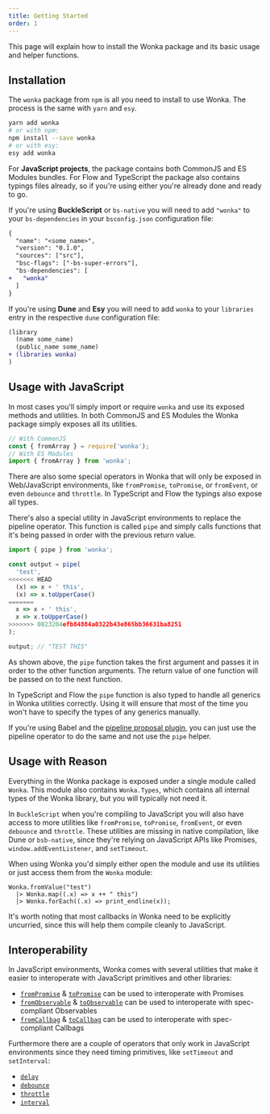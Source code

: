 ```yaml
---
title: Getting Started
order: 1
---
```


This page will explain how to install the Wonka package and
its basic usage and helper functions.

## Installation

The `wonka` package from `npm` is all you need to install to use
Wonka. The process is the same with `yarn` and `esy`.

```bash
yarn add wonka
# or with npm:
npm install --save wonka
# or with esy:
esy add wonka
```

For **JavaScript projects**, the package contains both CommonJS and
ES Modules bundles. For Flow and TypeScript the package also contains
typings files already, so if you're using either you're already done and
ready to go.

If you're using **BuckleScript** or `bs-native` you will need to add `"wonka"`
to your `bs-dependencies` in your `bsconfig.json` configuration file:

```diff
{
  "name": "<some_name>",
  "version": "0.1.0",
  "sources": ["src"],
  "bsc-flags": ["-bs-super-errors"],
  "bs-dependencies": [
+   "wonka"
  ]
}
```

If you're using **Dune** and **Esy** you will need to add `wonka` to
your `libraries` entry in the respective `dune` configuration file:

```diff
(library
  (name some_name)
  (public_name some_name)
+ (libraries wonka)
)
```

## Usage with JavaScript

In most cases you'll simply import or require `wonka` and use its exposed
methods and utilities. In both CommonJS and ES Modules the Wonka package
simply exposes all its utilities.

```js
// With CommonJS
const { fromArray } = require('wonka');
// With ES Modules
import { fromArray } from 'wonka';
```

There are also some special operators in Wonka that will only be exposed in
Web/JavaScript environments, like `fromPromise`, `toPromise`,
or `fromEvent`, or even `debounce` and `throttle`.
In TypeScript and Flow the typings also expose all types.

There's also a special utility in JavaScript environments to replace the pipeline
operator. This function is called `pipe` and simply calls functions that it's
being passed in order with the previous return value.

```js
import { pipe } from 'wonka';

const output = pipe(
  'test',
<<<<<<< HEAD
  (x) => x + ' this',
  (x) => x.toUpperCase()
=======
  x => x + ' this',
  x => x.toUpperCase()
>>>>>>> 0823204efb84884a0322b43e865bb36631ba8251
);

output; // "TEST THIS"
```

As shown above, the `pipe` function takes the first argument and passes it
in order to the other function arguments. The return value of one function will
be passed on to the next function.

In TypeScript and Flow the `pipe` function is also typed to handle all generics
in Wonka utilities correctly. Using it will ensure that most of the time you won't
have to specify the types of any generics manually.

If you're using Babel and the [pipeline proposal plugin](https://babeljs.io/docs/en/babel-plugin-proposal-pipeline-operator), you can just use
the pipeline operator to do the same and not use the `pipe` helper.

## Usage with Reason

Everything in the Wonka package is exposed under a single module called `Wonka`.
This module also contains `Wonka.Types`, which contains all internal types of the Wonka
library, but you will typically not need it.

In `BuckleScript` when you're compiling to JavaScript you will also have access to
more utilities like `fromPromise`, `toPromise`, `fromEvent`, or even `debounce` and `throttle`.
These utilities are missing in native compilation, like Dune or `bsb-native`, since they're
relying on JavaScript APIs like Promises, `window.addEventListener`, and `setTimeout`.

When using Wonka you'd simply either open the module and use its utilities or just
access them from the `Wonka` module:

```reason
Wonka.fromValue("test")
  |> Wonka.map((.x) => x ++ " this")
  |> Wonka.forEach((.x) => print_endline(x));
```

It's worth noting that most callbacks in Wonka need to be explicitly uncurried, since
this will help them compile cleanly to JavaScript.

## Interoperability

In JavaScript environments, Wonka comes with several utilities that make it easier
to interoperate with JavaScript primitives and other libraries:

- [`fromPromise`](./api/sources.md#frompromise) & [`toPromise`](./api/sinks.md#topromise) can be used to interoperate with Promises
- [`fromObservable`](./api/sources.md#fromobservable) & [`toObservable`](./api/sinks.md#toobservable) can be used to interoperate with spec-compliant Observables
- [`fromCallbag`](./api/sources.md#fromcallbag) & [`toCallbag`](./api/sinks.md#tocallbag) can be used to interoperate with spec-compliant Callbags

Furthermore there are a couple of operators that only work in JavaScript environments
since they need timing primitives, like `setTimeout` and `setInterval`:

- [`delay`](./api/operators.md#delay)
- [`debounce`](./api/operators.md#debounce)
- [`throttle`](./api/operators.md#throttle)
- [`interval`](./api/sources.md#interval)
